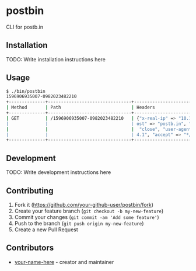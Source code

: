 # postbin

CLI for postb.in

## Installation

TODO: Write installation instructions here

## Usage

```bash
$ ./bin/postbin
1596906935007-0982023482210
+--------------+--------------------------------+-------------------------------------+--------------+--------------+---------------+
| Method       | Path                           | Headers                             | Query        | Body         | IP            |
+--------------+--------------------------------+-------------------------------------+--------------+--------------+---------------+
| GET          | /1596906935007-0982023482210   | {"x-real-ip" => "10.100.100.10", "h | {}           | {}           | 100.10.10.100 |
|              |                                | ost" => "postb.in", "connection" => |              |              |               |
|              |                                |  "close", "user-agent" => "curl/7.6 |              |              |               |
|              |                                | 4.1", "accept" => "*/*"}            |              |              |               |
+--------------+--------------------------------+-------------------------------------+--------------+--------------+---------------+
```

## Development

TODO: Write development instructions here

## Contributing

1. Fork it (<https://github.com/your-github-user/postbin/fork>)
2. Create your feature branch (`git checkout -b my-new-feature`)
3. Commit your changes (`git commit -am 'Add some feature'`)
4. Push to the branch (`git push origin my-new-feature`)
5. Create a new Pull Request

## Contributors

- [your-name-here](https://github.com/your-github-user) - creator and maintainer
